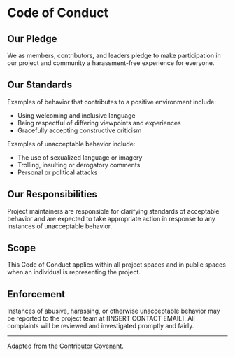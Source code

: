 # Code of Conduct

## Our Pledge

We as members, contributors, and leaders pledge to make participation in our project and community a harassment-free experience for everyone.

## Our Standards

Examples of behavior that contributes to a positive environment include:

- Using welcoming and inclusive language
- Being respectful of differing viewpoints and experiences
- Gracefully accepting constructive criticism

Examples of unacceptable behavior include:

- The use of sexualized language or imagery
- Trolling, insulting or derogatory comments
- Personal or political attacks

## Our Responsibilities

Project maintainers are responsible for clarifying standards of acceptable behavior and are expected to take appropriate action in response to any instances of unacceptable behavior.

## Scope

This Code of Conduct applies within all project spaces and in public spaces when an individual is representing the project.

## Enforcement

Instances of abusive, harassing, or otherwise unacceptable behavior may be reported to the project team at [INSERT CONTACT EMAIL]. All complaints will be reviewed and investigated promptly and fairly.

---

Adapted from the [Contributor Covenant](https://www.contributor-covenant.org/).